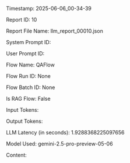 Timestamp: 2025-06-06_00-34-39

Report ID: 10

Report File Name: llm_report_00010.json

System Prompt ID: 

User Prompt ID: 

Flow Name: QAFlow

Flow Run ID: None

Flow Batch ID: None

Is RAG Flow: False

Input Tokens: 

Output Tokens: 

LLM Latency (in seconds): 1.9288368225097656

Model Used: gemini-2.5-pro-preview-05-06

Content:


